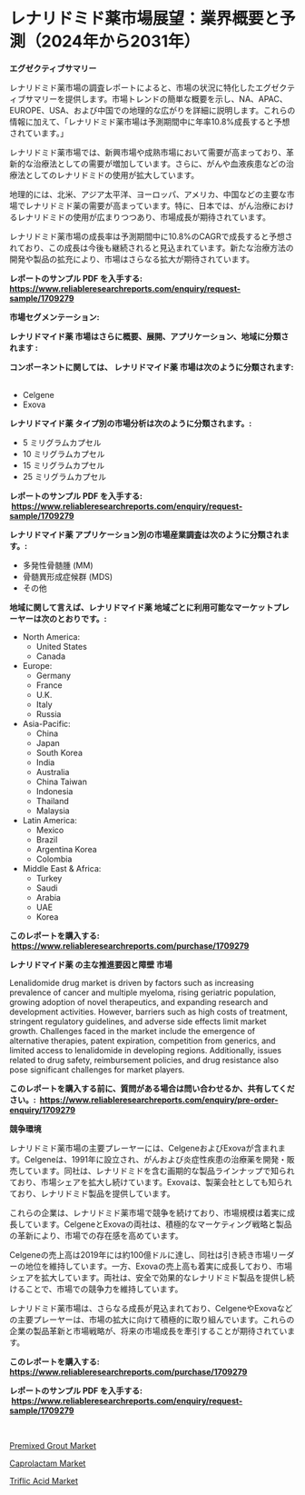 <p><h1>レナリドミド薬市場展望：業界概要と予測（2024年から2031年）</h1></p><p><strong>エグゼクティブサマリー</strong></p>
<p><p>レナリドミド薬市場の調査レポートによると、市場の状況に特化したエグゼクティブサマリーを提供します。市場トレンドの簡単な概要を示し、NA、APAC、EUROPE、USA、および中国での地理的な広がりを詳細に説明します。これらの情報に加えて、「レナリドミド薬市場は予測期間中に年率10.8%成長すると予想されています。」</p><p>レナリドミド薬市場では、新興市場や成熟市場において需要が高まっており、革新的な治療法としての需要が増加しています。さらに、がんや血液疾患などの治療法としてのレナリドミドの使用が拡大しています。</p><p>地理的には、北米、アジア太平洋、ヨーロッパ、アメリカ、中国などの主要な市場でレナリドミド薬の需要が高まっています。特に、日本では、がん治療におけるレナリドミドの使用が広まりつつあり、市場成長が期待されています。</p><p>レナリドミド薬市場の成長率は予測期間中に10.8%のCAGRで成長すると予想されており、この成長は今後も継続されると見込まれています。新たな治療方法の開発や製品の拡充により、市場はさらなる拡大が期待されています。</p></p>
<p><strong>レポートのサンプル PDF を入手する: <a href="https://www.reliableresearchreports.com/enquiry/request-sample/1709279">https://www.reliableresearchreports.com/enquiry/request-sample/1709279</a></strong></p>
<p><strong>市場セグメンテーション:</strong></p>
<p><strong> レナリドマイド薬 市場はさらに概要、展開、アプリケーション、地域に分類されます :</strong></p>
<p><strong>コンポーネントに関しては、 レナリドマイド薬 市場は次のように分類されます: &nbsp;</strong></p>
<p><ul><li>Celgene</li><li>Exova</li></ul></p>
<p><strong> レナリドマイド薬 タイプ別の市場分析は次のように分類されます。:</strong></p>
<p><ul><li>5 ミリグラムカプセル</li><li>10 ミリグラムカプセル</li><li>15 ミリグラムカプセル</li><li>25 ミリグラムカプセル</li></ul></p>
<p><strong>レポートのサンプル PDF を入手する: &nbsp;<a href="https://www.reliableresearchreports.com/enquiry/request-sample/1709279">https://www.reliableresearchreports.com/enquiry/request-sample/1709279</a></strong></p>
<p><strong> レナリドマイド薬 アプリケーション別の市場産業調査は次のように分類されます。:</strong></p>
<p><ul><li>多発性骨髄腫 (MM)</li><li>骨髄異形成症候群 (MDS)</li><li>その他</li></ul></p>
<p><strong>地域に関して言えば、レナリドマイド薬 地域ごとに利用可能なマーケットプレーヤーは次のとおりです。:</strong></p>
<p><ul>
    <li>
        North America:
        <ul>
            <li>United States</li>
            <li>Canada</li>
        </ul>
    </li>
    <li>
        Europe:
        <ul>
            <li>Germany</li>
            <li>France</li>
            <li>U.K.</li>
            <li>Italy</li>
            <li>Russia</li>
        </ul>
    </li>
    <li>
        Asia-Pacific:
        <ul>
            <li>China</li>
            <li>Japan</li>
            <li>South Korea</li>
            <li>India</li>
            <li>Australia</li>
            <li>China Taiwan</li>
            <li>Indonesia</li>
            <li>Thailand</li>
            <li>Malaysia</li>
        </ul>
    </li>
    <li>
        Latin America:
        <ul>
            <li>Mexico</li>
            <li>Brazil</li>
            <li>Argentina Korea</li>
            <li>Colombia</li>
        </ul>
    </li>
    <li>
        Middle East & Africa:
        <ul>
            <li>Turkey</li>
            <li>Saudi</li>
            <li>Arabia</li>
            <li>UAE</li>
            <li>Korea</li>
        </ul>
    </li>
    </ul></p>
<p><strong>このレポートを購入する: &nbsp;<a href="https://www.reliableresearchreports.com/purchase/1709279">https://www.reliableresearchreports.com/purchase/1709279</a></strong></p>
<p><strong>レナリドマイド薬 の主な推進要因と障壁 市場</strong></p>
<p><p>Lenalidomide drug market is driven by factors such as increasing prevalence of cancer and multiple myeloma, rising geriatric population, growing adoption of novel therapeutics, and expanding research and development activities. However, barriers such as high costs of treatment, stringent regulatory guidelines, and adverse side effects limit market growth. Challenges faced in the market include the emergence of alternative therapies, patent expiration, competition from generics, and limited access to lenalidomide in developing regions. Additionally, issues related to drug safety, reimbursement policies, and drug resistance also pose significant challenges for market players.</p></p>
<p><strong>このレポートを購入する前に、質問がある場合は問い合わせるか、共有してください。:&nbsp; <a href="https://www.reliableresearchreports.com/enquiry/pre-order-enquiry/1709279">https://www.reliableresearchreports.com/enquiry/pre-order-enquiry/1709279</a></strong></p>
<p><strong>競争環境</strong></p>
<p><p>レナリドミド薬市場の主要プレーヤーには、CelgeneおよびExovaが含まれます。Celgeneは、1991年に設立され、がんおよび炎症性疾患の治療薬を開発・販売しています。同社は、レナリドミドを含む画期的な製品ラインナップで知られており、市場シェアを拡大し続けています。Exovaは、製薬会社としても知られており、レナリドミド製品を提供しています。</p><p>これらの企業は、レナリドミド薬市場で競争を続けており、市場規模は着実に成長しています。CelgeneとExovaの両社は、積極的なマーケティング戦略と製品の革新により、市場での存在感を高めています。</p><p>Celgeneの売上高は2019年には約100億ドルに達し、同社は引き続き市場リーダーの地位を維持しています。一方、Exovaの売上高も着実に成長しており、市場シェアを拡大しています。両社は、安全で効果的なレナリドミド製品を提供し続けることで、市場での競争力を維持しています。</p><p>レナリドミド薬市場は、さらなる成長が見込まれており、CelgeneやExovaなどの主要プレーヤーは、市場の拡大に向けて積極的に取り組んでいます。これらの企業の製品革新と市場戦略が、将来の市場成長を牽引することが期待されています。</p></p>
<p><strong>このレポートを購入する: &nbsp; <a href="https://www.reliableresearchreports.com/purchase/1709279">https://www.reliableresearchreports.com/purchase/1709279</a></strong></p>
<p><strong>レポートのサンプル PDF を入手する: &nbsp;<a href="https://www.reliableresearchreports.com/enquiry/request-sample/1709279">https://www.reliableresearchreports.com/enquiry/request-sample/1709279</a></strong><strong></strong></p>
<p>&nbsp;</p>
<p><p><a href="https://github.com/Sinjinluong3e0awx2m195k76/Market-Research-Report-List-1/blob/main/premixed-grout-market.md">Premixed Grout Market</a></p><p><a href="https://github.com/CliffMedina6/Market-Research-Report-List-3/blob/main/caprolactam-market.md">Caprolactam Market</a></p><p><a href="https://github.com/provorikovar/Market-Research-Report-List-3/blob/main/triflic-acid-market.md">Triflic Acid Market</a></p></p>